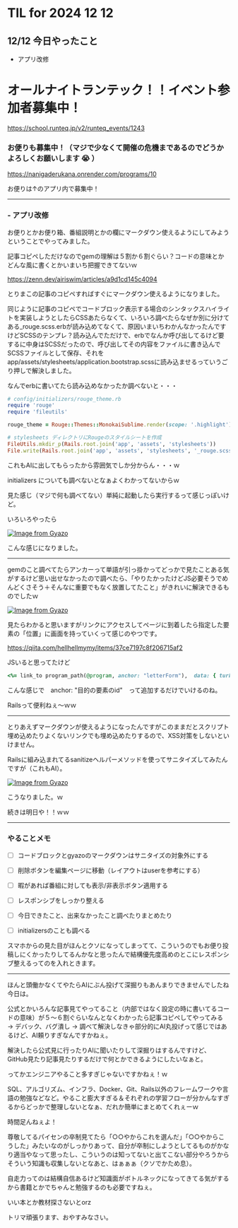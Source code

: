 # TIL for 2024 12 12

## 12/12 今日やったこと

- アプリ改修


# オールナイトランテック！！イベント参加者募集中！

https://school.runteq.jp/v2/runteq_events/1243


### お便りも募集中！（マジで少なくて開催の危機まであるのでどうかよろしくお願いします :sob: ）

https://nanigaderukana.onrender.com/programs/10

お便りは↑のアプリ内で募集中！


---

### - アプリ改修

お便りとかお便り箱、番組説明とかの欄にマークダウン使えるようにしてみようということでやってみました。

記事コピペしただけなのでgemの理解は５割か６割ぐらい？コードの意味とかどんな風に書くとかいまいち把握できてないｗ

https://zenn.dev/airiswim/articles/a9d1cd145c4094

とりまこの記事のコピペすればすぐにマークダウン使えるようになりました。

同じように記事のコピペでコードブロック表示する場合のシンタックスハイライトを実装しようとしたらCSSあたらなくて、いろいろ調べたらなぜか別に分けてある_rouge.scss.erbが読み込めてなくて、原因いまいちわかんなかったんですけどSCSSのテンプレ？読み込んでただけで、erbでなんか呼び出してるけど要するに中身はSCSSだったので、呼び出してその内容をファイルに書き込んでSCSSファイルとして保存、それをapp/assets/stylesheets/application.bootstrap.scssに読み込ませるっていうごり押しで解決しました。

なんでerbに書いてたら読み込めなかったか調べないと・・・

```ruby
# config/initializers/rouge_theme.rb
require 'rouge'
require 'fileutils'

rouge_theme = Rouge::Themes::MonokaiSublime.render(scope: '.highlight')

# stylesheets ディレクトリにRougeのスタイルシートを作成
FileUtils.mkdir_p(Rails.root.join('app', 'assets', 'stylesheets'))
File.write(Rails.root.join('app', 'assets', 'stylesheets', '_rouge.scss'), rouge_theme)
```

これもAIに出してもらったから雰囲気でしか分からん・・・ｗ

initializers についても調べないとなぁよくわかってないからｗ

見た感じ（マジで何も調べてない）単純に起動したら実行するって感じっぽいけど。

いろいろやったら

[![Image from Gyazo](https://i.gyazo.com/9c83c2e827f3347730b85b6c4d5f687c.png)](https://gyazo.com/9c83c2e827f3347730b85b6c4d5f687c)

こんな感じになりました。


---

gemのこと調べてたらアンカーって単語が引っ掛かってどっかで見たことある気がするけど思い出せなかったので調べたら、「やりたかったけどJS必要そうでめんどくさそう＋そんなに重要でもなく放置してたこと」がきれいに解決できるものでしたｗ

[![Image from Gyazo](https://i.gyazo.com/5d7e568cb58b25398988d76dc69783a8.gif)](https://gyazo.com/5d7e568cb58b25398988d76dc69783a8)

見たらわかると思いますがリンクにアクセスしてページに到着したら指定した要素の「位置」に画面を持っていくって感じのやつです。

https://qiita.com/hellhellmymy/items/37ce7197c8f206715af2

JSいると思ってたけど

```ruby
<%= link_to program_path(@program, anchor: "letterForm"),  data: { turbo: false } %>
```

こんな感じで　anchor: "目的の要素のid"　って追加するだけでいけるのね。

Railsって便利ねぇ～ｗｗ


---

とりあえずマークダウンが使えるようになったんですがこのままだとスクリプト埋め込めたりよくないリンクでも埋め込めたりするので、XSS対策をしないといけません。

Railsに組み込まれてるsanitizeヘルパーメソッドを使ってサニタイズしてみたんですが（これもAI）。

[![Image from Gyazo](https://i.gyazo.com/b7b09d7280207e1e87beaa4f14c443af.png)](https://gyazo.com/b7b09d7280207e1e87beaa4f14c443af)

こうなりました。ｗ

続きは明日や！！ｗｗ


---

### やることメモ

- [ ] コードブロックとgyazoのマークダウンはサニタイズの対象外にする

- [ ] 削除ボタンを編集ページに移動（レイアウトはuserを参考にする）

- [ ] 暇があれば番組に対しても表示/非表示ボタン適用する

- [ ] レスポンシブをしっかり整える

- [ ] 今日できたこと、出来なかったこと調べたりまとめたり

- [ ] initializersのことも調べる


スマホからの見た目がほんとクソになってしまってて、こういうのでもお便り投稿しにくかったりしてるんかなと思ったんで結構優先度高めのとこにレスポンシブ整えるってのを入れときます。


---

ほんと頭働かなくてやたらAIにぶん投げて深掘りもあんまりできませんでしたね今日は。

公式とかいろんな記事見てやってること（内部ではなく設定の時に書いてるコードの意味）が５～６割ぐらいなんとなくわかったら記事コピペしてやってみる → デバック、バグ潰し → 調べて解決しなきゃ部分的にAI丸投げって感じではあるけど、AI頼りすぎなんですかねぇ。

解決したら公式見に行ったりAIに聞いたりして深掘りはするんですけど、GitHub見たり記事見たりするだけで何とかできるようにしたいなぁと。

ってかエンジニアやること多すぎじゃないですかねぇ！ｗ

SQL、アルゴリズム、インフラ、Docker、Git、Rails以外のフレームワークや言語の勉強などなど。やること膨大すぎる＆それぞれの学習フローが分かんなすぎるからどっかで整理しないとなぁ、だれか簡単にまとめてくれぇーｗ

時間足んねぇよ！

尊敬してるパイセンの卒制見てたら「○○やからこれを選んだ」「○○やからこうした」みたいなのがしっかりあって、自分が卒制にしようとしてるものがかなり適当やなって思ったし、こういうのは知ってないと出てこない部分やろうからそういう知識も収集しないとなあと、はぁぁぁ（クソでかため息）。

自走力ってのは結構自信あるけど知識面がボトルネックになってきてる気がするから書籍とかでちゃんと勉強するのも必要ですねぇ。

いい本とか教材探さないとorz

トリマ頑張ります、おやすみなさい。
